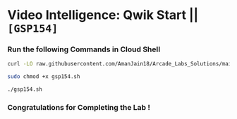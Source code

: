 # Video Intelligence: Qwik Start || `[GSP154]`

### Run the following Commands in Cloud Shell

```bash
curl -LO raw.githubusercontent.com/AmanJain18/Arcade_Labs_Solutions/main/Video%20Intelligence%20Qwik%20Start/gsp154.sh

sudo chmod +x gsp154.sh

./gsp154.sh
```

### Congratulations for Completing the Lab !
